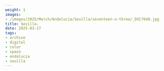 ```yaml
---
weight: 1
images:
- /images/2025/March/Andalucia/Sevilla/seventeen-o-three/_DSC7648.jpg
title: Sevilla.
date: 2025-03-17
tags:
- archive
- digital
- color
- spain
- andalucia
- sevilla
---
```


